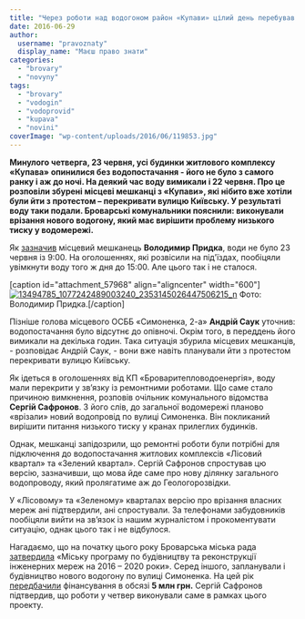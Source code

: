 ```yaml
---
title: "Через роботи над водогоном район «Купави» цілий день перебував без краплини води"
date: 2016-06-29
author: 
  username: "pravoznaty"
  display_name: "Маєш право знати"
categories: 
  - "brovary"
  - "novyny"
tags: 
  - "brovary"
  - "vodogin"
  - "vodoprovid"
  - "kupava"
  - "novini"
coverImage: "wp-content/uploads/2016/06/119853.jpg"
---
```


**Минулого четверга, 23 червня, усі будинки житлового комплексу «Купава» опинилися без водопостачання - його не було з самого ранку і аж до ночі. На деякий час воду вимикали і 22 червня. Про це розповіли збурені місцеві мешканці з «Купави», які нібито вже хотіли були йти з протестом – перекривати вулицю Київську. У результаті воду таки подали. Броварські комунальники пояснили: виконували врізання нового водогону, який має вирішити проблему низького тиску у водомережі.**

Як [зазначив](https://www.facebook.com/groups/brovary/permalink/1289986321031331/) місцевий мешканець **Володимир Придка**, води не було 23 червня із 9:00. На оголошеннях, які розвісили на під'їздах, пообіцяли увімкнути воду того ж дня до 15:00. Але цього так і не сталося.

\[caption id="attachment\_57968" align="aligncenter" width="600"\][![13494785_1077242489003240_2353145026447506215_n](https://mpz.brovary.org/wp-content/uploads/2016/06/13494785_1077242489003240_2353145026447506215_n.jpg)](https://mpz.brovary.org/wp-content/uploads/2016/06/13494785_1077242489003240_2353145026447506215_n.jpg) Фото: Володимир Придка.\[/caption\]

Пізніше голова місцевого ОСББ «Симоненка, 2-а» **Андрій Саук** уточнив: водопостачання було відсутнє до опівночі. Окрім того, в переддень його вимикали на декілька годин. Така ситуація збурила місцевих мешканців, - розповідає Андрій Саук, - вони вже навіть планували йти з протестом перекривати вулицю Київську.

Як ідеться в оголошеннях від КП «Броваритепловодоенергія», воду мали перекрити у зв’язку із ремонтними роботами. Що саме стало причиною вимкнення, розповів очільник комунального відомства **Сергій Сафронов**. З його слів, до загальної водомережі планово «врізали» новий водопровід по вулиці Симоненка. Він покликаний вирішити питання низького тиску у кранах прилеглих будинків.

Однак, мешканці запідозрили, що ремонтні роботи були потрібні для підключення до водопостачання житлових комплексів «Лісовий квартал» та «Зелений квартал». Сергій Сафронов спростував цю версію, зазначивши, що мова йде саме про нову ділянку загального водопроводу, який пролягатиме аж до Геологорозвідки.

У «Лісовому» та «Зеленому» кварталах версію про врізання власних мереж ані підтвердили, ані спростували. За телефонами забудовників пообіцяли вийти на зв’язок із нашим журналістом і прокоментувати ситуацію, однак цього так і не відбулося.

Нагадаємо, що на початку цього року Броварська міська рада [затвердила](http://docs.brovary.org/p34487/28.01.2016/96-06-07) «Міську програму по будівництву та реконструкції інженерних мереж на 2016 – 2020 роки». Серед іншого, запланували і будівництво нового водогону по вулиці Симоненка. На цей рік [передбачили](http://brovary.kiev.ua/r%D1%96shennya-m%D1%96sko%D1%97-radi-v%D1%96d-10032016%E2%84%96151-10-07pro-vnesennya-zm%D1%96n-do-%C2%ABm%D1%96sko%D1%97-programi-po-bud%D1%96vnitstvu-t) фінансування в обсязі **5 млн грн.** Сергій Сафронов підтвердив, що роботи у четвер виконували саме в рамках цього проекту.
